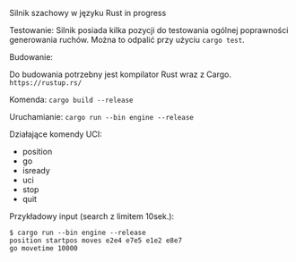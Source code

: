 Silnik szachowy w języku Rust in progress

Testowanie:
Silnik posiada kilka pozycji do testowania ogólnej poprawności generowania ruchów.
Można to odpalić przy użyciu `cargo test`.

Budowanie:

Do budowania potrzebny jest kompilator Rust wraz z Cargo.
`https://rustup.rs/`

Komenda: `cargo build --release`

Uruchamianie:
`cargo run --bin engine --release`

Działające komendy UCI:
- position
- go 
- isready
- uci 
- stop 
- quit

Przykładowy input (search z limitem 10sek.):
```
$ cargo run --bin engine --release 
position startpos moves e2e4 e7e5 e1e2 e8e7
go movetime 10000
```
